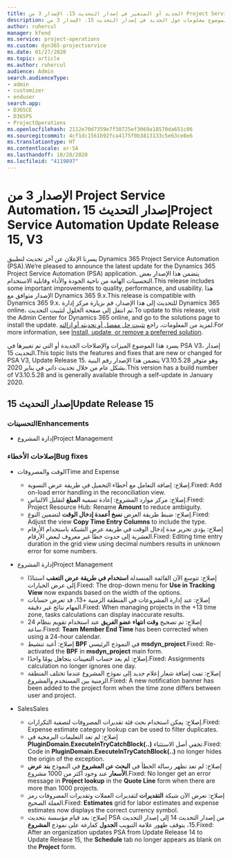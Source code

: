 ```yaml
---
title: الجديد أو المتغير في إصدار التحديث 15، الإصدار 3 من Project Service Automation
description: يقدم هذا الموضوع معلومات حول الجديد في إصدار التحديث 15، الإصدار 3 من Project Service Automation.
author: ruhercul
manager: kfend
ms.service: project-operations
ms.custom: dyn365-projectservice
ms.date: 01/27/2020
ms.topic: article
ms.author: ruhercul
audience: Admin
search.audienceType:
- admin
- customizer
- enduser
search.app:
- D365CE
- D365PS
- ProjectOperations
ms.openlocfilehash: 2112e70d7359e7f30725ef3069a18570da651c06
ms.sourcegitcommit: 4cf1dc1561b92fca4175f0b3813133c5e63ce8e6
ms.translationtype: HT
ms.contentlocale: ar-SA
ms.lasthandoff: 10/28/2020
ms.locfileid: "4119897"
---
```

# <a name="project-service-automation-update-release-15-v3"></a><span data-ttu-id="3b0c5-103">الإصدار 3 من Project Service Automation، إصدار التحديث 15</span><span class="sxs-lookup"><span data-stu-id="3b0c5-103">Project Service Automation Update Release 15, V3</span></span>

<span data-ttu-id="3b0c5-104">يسرنا الإعلان عن آخر تحديث لتطبيق Dynamics 365 Project Service Automation (PSA).</span><span class="sxs-lookup"><span data-stu-id="3b0c5-104">We’re pleased to announce the latest update for the Dynamics 365 Project Service Automation (PSA) application.</span></span> <span data-ttu-id="3b0c5-105">يتضمن هذا الإصدار بعض التحسينات الهامة من ناحية الجودة والأداء وقابلية الاستخدام.</span><span class="sxs-lookup"><span data-stu-id="3b0c5-105">This release includes some important improvements to quality, performance, and usability.</span></span> <span data-ttu-id="3b0c5-106">هذا الإصدار متوافق مع Dynamics 365 9.x.</span><span class="sxs-lookup"><span data-stu-id="3b0c5-106">This release is compatible with Dynamics 365 9.x.</span></span> <span data-ttu-id="3b0c5-107">للتحديث إلى هذا الإصدار، قم بزيارة مركز إدارة Dynamics 365 online، ثم انتقل إلى صفحة الحلول لتثبيت التحديث.</span><span class="sxs-lookup"><span data-stu-id="3b0c5-107">To update to this release, visit the Admin Center for Dynamics 365 online, and go to the solutions page to install the update.</span></span> <span data-ttu-id="3b0c5-108">لمزيد من المعلومات، راجع [تثبيت حل مفضل أو تحديثه أو إزالته](https://docs.microsoft.com/power-platform/admin/install-remove-preferred-solution).</span><span class="sxs-lookup"><span data-stu-id="3b0c5-108">For more information, see [Install, update, or remove a preferred solution](https://docs.microsoft.com/power-platform/admin/install-remove-preferred-solution).</span></span>

<span data-ttu-id="3b0c5-109">يسرد هذا الموضوع الميزات والإصلاحات الجديدة أو التي تم تغييرها في PSA V3، إصدار التحديث 15.</span><span class="sxs-lookup"><span data-stu-id="3b0c5-109">This topic lists the features and fixes that are new or changed for PSA V3, Update Release 15.</span></span> <span data-ttu-id="3b0c5-110">يتضمن هذا الإصدار رقم البنية V3.10.5.28 وهو متوفر بشكل عام من خلال تحديث ذاتي في يناير 2020.</span><span class="sxs-lookup"><span data-stu-id="3b0c5-110">This version has a build number of V3.10.5.28 and is generally available through a self-update in January 2020.</span></span>

## <a name="update-release-15"></a><span data-ttu-id="3b0c5-111">إصدار التحديث 15</span><span class="sxs-lookup"><span data-stu-id="3b0c5-111">Update Release 15</span></span> 

### <a name="enhancements"></a><span data-ttu-id="3b0c5-112">التحسينات</span><span class="sxs-lookup"><span data-stu-id="3b0c5-112">Enhancements</span></span>

- <span data-ttu-id="3b0c5-113">إدارة المشروع</span><span class="sxs-lookup"><span data-stu-id="3b0c5-113">Project Management</span></span>

### <a name="bug-fixes"></a><span data-ttu-id="3b0c5-114">إصلاحات الأخطاء</span><span class="sxs-lookup"><span data-stu-id="3b0c5-114">Bug fixes</span></span>

- <span data-ttu-id="3b0c5-115">الوقت والمصروفات</span><span class="sxs-lookup"><span data-stu-id="3b0c5-115">Time and Expense</span></span>

  - <span data-ttu-id="3b0c5-116">إصلاح: إضافة التعامل مع أخطاء التحميل في طريقة عرض التسوية.</span><span class="sxs-lookup"><span data-stu-id="3b0c5-116">Fixed: Add on-load error handling in the reconciliation view.</span></span>
  - <span data-ttu-id="3b0c5-117">إصلاح: مركز موارد المشروع: إعادة تسمية **المبلغ** لتقليل الالتباس.</span><span class="sxs-lookup"><span data-stu-id="3b0c5-117">Fixed: Project Resource Hub: Rename **Amount** to reduce ambiguity.</span></span>
  - <span data-ttu-id="3b0c5-118">إصلاح: ضبط طريقة العرض **نسخ أعمدة إدخال الوقت** لتضمين النوع.</span><span class="sxs-lookup"><span data-stu-id="3b0c5-118">Fixed: Adjust the view **Copy Time Entry Columns** to include the type.</span></span>
  - <span data-ttu-id="3b0c5-119">إصلاح: يؤدي تحرير مدة إدخال الوقت في طريقة عرض الشبكة باستخدام الأرقام العشرية إلى حدوث خطأ غير معروف لبعض الأرقام.</span><span class="sxs-lookup"><span data-stu-id="3b0c5-119">Fixed: Editing time entry duration in the grid view using decimal numbers results in unknown error for some numbers.</span></span>

- <span data-ttu-id="3b0c5-120">إدارة المشروع</span><span class="sxs-lookup"><span data-stu-id="3b0c5-120">Project Management</span></span>

  - <span data-ttu-id="3b0c5-121">إصلاح: تتوسع الآن القائمة المنسدلة **استخدام في طريقة عرض التعقب** استنادًا إلى عرض الخيارات.</span><span class="sxs-lookup"><span data-stu-id="3b0c5-121">Fixed: The drop-down menu for **Use in Tracking View** now expands based on the width of the options.</span></span>
  - <span data-ttu-id="3b0c5-122">إصلاح: عند إدارة المشروعات في المنطقة الزمنية +13، قد تعرض حسابات المهام نتائج غير دقيقة.</span><span class="sxs-lookup"><span data-stu-id="3b0c5-122">Fixed: When managing projects in the +13 time zone, tasks calculations can display inaccurate results.</span></span>
  - <span data-ttu-id="3b0c5-123">إصلاح: تم تصحيح **وقت انتهاء عضو الفريق** عند استخدام تقويم بنظام 24 ساعة.</span><span class="sxs-lookup"><span data-stu-id="3b0c5-123">Fixed: **Team Member End Time** has been corrected when using a 24-hour calendar.</span></span>
  - <span data-ttu-id="3b0c5-124">إصلاح: أعيد تنشيط **BPF** في النموذج الرئيسي **msdyn_project**.</span><span class="sxs-lookup"><span data-stu-id="3b0c5-124">Fixed: Re-activated the **BPF** in **msdyn_project** main form.</span></span>
  - <span data-ttu-id="3b0c5-125">إصلاح: لم يعد حساب التعيينات يتجاهل يومًا واحدًا.</span><span class="sxs-lookup"><span data-stu-id="3b0c5-125">Fixed: Assignments calculation no longer ignores one day.</span></span>
  - <span data-ttu-id="3b0c5-126">إصلاح: تمت إضافة شعار إعلام جديد إلى نموذج المشروع عندما تختلف المنطقة الزمنية بين المستخدم والمشروع.</span><span class="sxs-lookup"><span data-stu-id="3b0c5-126">Fixed: A new notification banner has been added to the project form when the time zone differs between user and project.</span></span>

- <span data-ttu-id="3b0c5-127">‏‏Sales</span><span class="sxs-lookup"><span data-stu-id="3b0c5-127">Sales</span></span>

  - <span data-ttu-id="3b0c5-128">إصلاح: يمكن استخدام بحث فئة تقديرات المصروفات لتصفية التكرارات.</span><span class="sxs-lookup"><span data-stu-id="3b0c5-128">Fixed: Expense estimate category lookup can be used to filter duplicates.</span></span>
  - <span data-ttu-id="3b0c5-129">إصلاح: لم تعد التعليمات البرمجية في **PluginDomain.ExecuteInTryCatchBlock(..)** تخفي أصل الاستثناء.</span><span class="sxs-lookup"><span data-stu-id="3b0c5-129">Fixed: Code in **PluginDomain.ExecuteInTryCatchBlock(..)** no longer hides the origin of the exception.</span></span>
  - <span data-ttu-id="3b0c5-130">إصلاح: لم تعد تظهر رسالة الخطأ في **البحث عن المشروع‬** في النموذج **بند عرض الأسعار‬** عند وجود أكثر من 1000 مشروع.</span><span class="sxs-lookup"><span data-stu-id="3b0c5-130">Fixed: No longer get an error message in **Project lookup** in the **Quote Line** form when there are more than 1000 projects.</span></span>
  - <span data-ttu-id="3b0c5-131">إصلاح: تعرض الآن شبكة **التقديرات** لتقديرات العملات وتقديرات المصروفات رمز العملة الصحيح.</span><span class="sxs-lookup"><span data-stu-id="3b0c5-131">Fixed: **Estimates** grid for labor estimates and expense estimates now displays the correct currency symbol.</span></span>
  - <span data-ttu-id="3b0c5-132">إصلاح: بعد قيام مؤسسة بتحديث PSA من إصدار التحديث 14 إلى إصدار التحديث 15، يتوقف ظهور علامة التبويب **الجدول** كفارغة على نموذج **المشروع**.</span><span class="sxs-lookup"><span data-stu-id="3b0c5-132">Fixed: After an organization updates PSA from Update Release 14 to Update Release 15, the **Schedule** tab no longer appears as blank on the **Project** form.</span></span>
